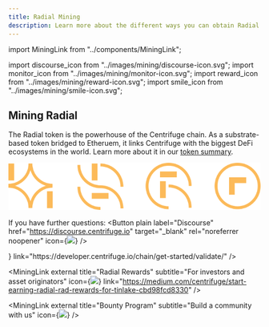 ```yaml
---
title: Radial Mining
description: Learn more about the different ways you can obtain Radial
---
```


<!-- Imports -->

import MiningLink from "../components/MiningLink";

import discourse_icon from "../images/mining/discourse-icon.svg";
import monitor_icon from "../images/mining/monitor-icon.svg";
import reward_icon from "../images/mining/reward-icon.svg";
import smile_icon from "../images/mining/smile-icon.svg";

<!-- Body -->

<Section>
<Row>
<Col span={5}>

<Box gap="medium">
<Box>

# Mining Radial

The Radial token is the powerhouse of the Centrifuge chain. As a substrate-based token bridged to Etheruem, it links Centrifuge with the biggest DeFi ecosystems in the world. Learn more about it in our [token summary](https://ir.centrifuge.io/static/rad-executive-summary-1d6380e77c1518e69336704bd17cea99.pdf).

</Box>
<Box>

![](../images/mining/mining-illustration.svg)

</Box>
<Box direction="row" justify="between">

<Text>If you have further questions:</Text>
<Button plain label="Discourse" href="https://discourse.centrifuge.io" target="_blank" rel="noreferrer noopener" icon={<Image src={discourse_icon} />} />

</Box>
</Box>

</Col>

<Col span={2} margin={{ bottom: "xlarge" }}></Col>

<Col span={5}>

<Box gap="medium">
<MiningLink external title="Become a Validator" subtitle="For the tech savvy" icon={<Image src={monitor_icon} />} link="https://developer.centrifuge.io/chain/get-started/validate/" />

<MiningLink external title="Radial Rewards" subtitle="For investors and asset originators" icon={<Image src={reward_icon} />} link="https://medium.com/centrifuge/start-earning-radial-rad-rewards-for-tinlake-cbd98fcd8330" />

<MiningLink external title="Bounty Program" subtitle="Build a community with us" icon={<Image src={smile_icon} />} />
</Box>

</Col>
</Row>
</Section>